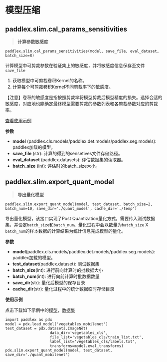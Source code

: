 # 模型压缩

## paddlex.slim.cal_params_sensitivities
> **计算参数敏感度**  
```
paddlex.slim.cal_params_sensitivities(model, save_file, eval_dataset, batch_size=8)
```
计算模型中可剪裁参数在验证集上的敏感度，并将敏感度信息保存至文件`save_file`
1. 获取模型中可剪裁卷积Kernel的名称。
2. 计算每个可剪裁卷积Kernel不同剪裁率下的敏感度。

【注意】卷积的敏感度是指按照剪裁率将模型剪裁后模型精度的损失。选择合适的敏感度，对应地也能确定最终模型需要剪裁的参数列表和各剪裁参数对应的剪裁率。  

[查看使用示例](https://github.com/PaddlePaddle/PaddleX/blob/develop/tutorials/compress/classification/cal_sensitivities_file.py#L33)

**参数**

* **model** (paddlex.cls.models/paddlex.det.models/paddlex.seg.models): paddlex加载的模型。
* **save_file** (str): 计算的得到的sensetives文件存储路径。
* **eval_dataset** (paddlex.datasets): 评估数据集的读取器。
* **batch_size** (int): 评估时的batch_size大小。


## paddlex.slim.export_quant_model
> **导出量化模型**  
```
paddlex.slim.export_quant_model(model, test_dataset, batch_size=2, batch_num=10, save_dir='./quant_model', cache_dir='./temp')
```
导出量化模型，该接口实现了Post Quantization量化方式，需要传入测试数据集，并设定`batch_size`和`batch_num`。量化过程中会以数量为`batch_size` X `batch_num`的样本数据的计算结果为统计信息完成模型的量化。

**参数**

* **model**(paddlex.cls.models/paddlex.det.models/paddlex.seg.models): paddlex加载的模型。
* **test_dataset**(paddlex.dataset): 测试数据集
* **batch_size**(int): 进行前向计算时的批数据大小
* **batch_num**(int): 进行向前计算时批数据数量
* **save_dir**(str): 量化后模型的保存目录
* **cache_dir**(str): 量化过程中的统计数据临时存储目录


**使用示例**

点击下载如下示例中的[模型](https://bj.bcebos.com/paddlex/models/vegetables_mobilenetv2.tar.gz)，[数据集](https://bj.bcebos.com/paddlex/datasets/vegetables_cls.tar.gz)
```
import paddlex as pdx
model = pdx.load_model('vegetables_mobilenet')
test_dataset = pdx.datasets.ImageNet(
                    data_dir='vegetables_cls',
                    file_list='vegetables_cls/train_list.txt',
                    label_list='vegetables_cls/labels.txt',
                    transforms=model.eval_transforms)
pdx.slim.export_quant_model(model, test_dataset, save_dir='./quant_mobilenet')
```
